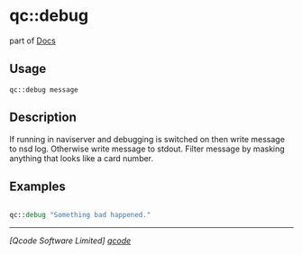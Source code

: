 qc::debug
=========

part of [Docs](../index.md)

Usage
-----
`
        qc::debug message
    `

Description
-----------
If running in naviserver and debugging is switched on then write message to nsd log.
        Otherwise write message to stdout.
        Filter message by masking anything that looks like a card number.

Examples
--------
```tcl

qc::debug "Something bad happened."
```

----------------------------------
*[Qcode Software Limited] [qcode]*

[qcode]: http://www.qcode.co.uk "Qcode Software"